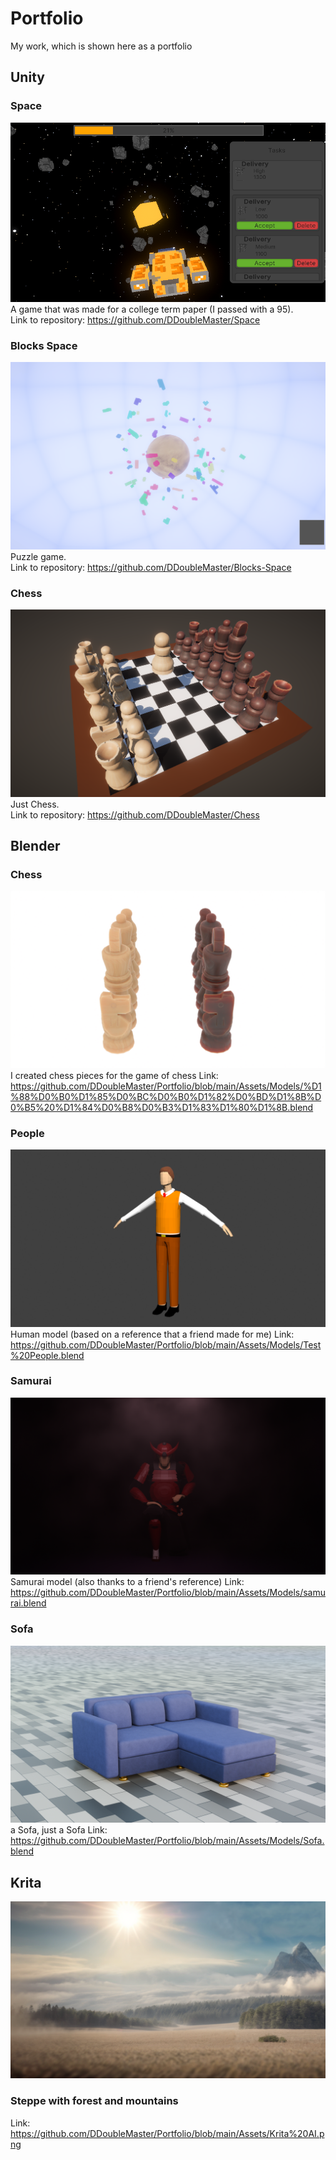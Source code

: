 # Portfolio
My work, which is shown here as a portfolio

## Unity
### Space
![Space](https://github.com/DDoubleMaster/Portfolio/blob/main/Assets/Space.png)  
A game that was made for a college term paper (I passed with a 95).  
Link to repository: https://github.com/DDoubleMaster/Space

### Blocks Space
![Puzzle](https://github.com/DDoubleMaster/Portfolio/blob/main/Assets/Blocks%20Space.png)  
Puzzle game.  
Link to repository: https://github.com/DDoubleMaster/Blocks-Space

### Chess
![Chess](https://github.com/DDoubleMaster/Portfolio/blob/main/Assets/Chess.png)  
Just Chess.  
Link to repository: https://github.com/DDoubleMaster/Chess

## Blender
### Chess
![Chess](https://github.com/DDoubleMaster/Portfolio/blob/main/Assets/Chess%20model.png)
I created chess pieces for the game of chess
Link: https://github.com/DDoubleMaster/Portfolio/blob/main/Assets/Models/%D1%88%D0%B0%D1%85%D0%BC%D0%B0%D1%82%D0%BD%D1%8B%D0%B5%20%D1%84%D0%B8%D0%B3%D1%83%D1%80%D1%8B.blend

### People
![People](https://github.com/DDoubleMaster/Portfolio/blob/main/Assets/People.png)
Human model (based on a reference that a friend made for me)
Link: https://github.com/DDoubleMaster/Portfolio/blob/main/Assets/Models/Test%20People.blend

### Samurai
![Samurai](https://github.com/DDoubleMaster/Portfolio/blob/main/Assets/Samurai.png)
Samurai model (also thanks to a friend's reference)
Link: https://github.com/DDoubleMaster/Portfolio/blob/main/Assets/Models/samurai.blend

### Sofa
![Sofa](https://github.com/DDoubleMaster/Portfolio/blob/main/Assets/Sofa.png)
a Sofa, just a Sofa
Link: https://github.com/DDoubleMaster/Portfolio/blob/main/Assets/Models/Sofa.blend

## Krita
![Steppe](https://github.com/DDoubleMaster/Portfolio/blob/main/Assets/Krita%20AI.png)
### Steppe with forest and mountains
Link: https://github.com/DDoubleMaster/Portfolio/blob/main/Assets/Krita%20AI.png
